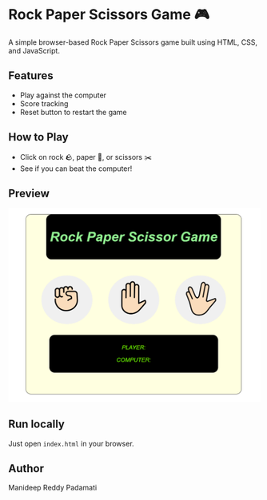 # Rock Paper Scissors Game 🎮

A simple browser-based Rock Paper Scissors game built using HTML, CSS, and JavaScript.

## Features
- Play against the computer
- Score tracking
- Reset button to restart the game

## How to Play
- Click on rock 🪨, paper 📄, or scissors ✂️
- See if you can beat the computer!

## Preview
![Screenshot](rock-paper-scissors/images/preview.png)

## Run locally
Just open `index.html` in your browser.

## Author
Manideep Reddy Padamati
